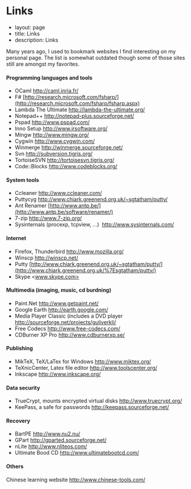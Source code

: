 Links
=====

- layout: page
- title: Links
- description: Links

Many years ago, I used to bookmark websites I find interesting on my personal page.
The list is somewhat outdated though some of those sites still are amongst my favorites.

#### Programming languages and tools 

- OCaml <http://caml.inria.fr/>
- F\# [http://research.microsoft.com/fsharp/](http://research.microsoft.com/fsharp/fsharp.aspx)
- Lambda The Ultimate http://lambda-the-ultimate.org/
- Notepad++ <http://notepad-plus.sourceforge.net/>
- Pspad <http://www.pspad.com/>
- Inno Setup <http://www.jrsoftware.org/>
- Mingw <http://www.mingw.org/>
- Cygwin <http://www.cygwin.com/>
- Winmerge <http://winmerge.sourceforge.net/>
- Svn <http://subversion.tigris.org/>
- TortoiseSVN <http://tortoisesvn.tigris.org/>
- Code::Blocks <http://www.codeblocks.org/>

#### System tools

- Ccleaner <http://www.ccleaner.com/>
- Puttycyg <http://www.chiark.greenend.org.uk/~sgtatham/putty/>
- Ant Renamer [http://www.antp.be/](http://www.antp.be/software/renamer/)
- 7-zip <http://www.7-zip.org/>
- Sysinternals (procexp, tcpview, ...)  <http://www.sysinternals.com/>

#### Internet

- Firefox, Thunderbird <http://www.mozilla.org/>   
- Winscp <http://winscp.net/>
- Putty [http://www.chiark.greenend.org.uk/~sgtatham/putty/](http://www.chiark.greenend.org.uk/%7Esgtatham/putty/)
- Skype <www.skype.com>

#### Multimedia (imaging, music, cd burdning)

- Paint.Net <http://www.getpaint.net/>
- Google Earth <http://earth.google.com/>
- Media Player Classic (includes a DVD player <http://sourceforge.net/projects/guliverkli/>
- Free Codecs <http://www.free-codecs.com/>
- CDBurner XP Pro <http://www.cdburnerxp.se/>

#### Publishing 

- MikTeX, TeX/LaTex for Windows <http://www.miktex.org/>
- TeXnicCenter, Latex file editor <http://www.toolscenter.org/>
- Inkscape <http://www.inkscape.org/> 

#### Data security  

- TrueCrypt, mounts encrypted virtual disks <http://www.truecrypt.org/>
- KeePass, a safe for passwords <http://keepass.sourceforge.net/>

#### Recovery

- BartPE <http://www.nu2.nu/>
- GPart <http://gparted.sourceforge.net/>
- nLite <http://www.nliteos.com/>
- Ultimate Bood CD <http://www.ultimatebootcd.com/>

#### Others

Chinese learning website <http://www.chinese-tools.com/>
